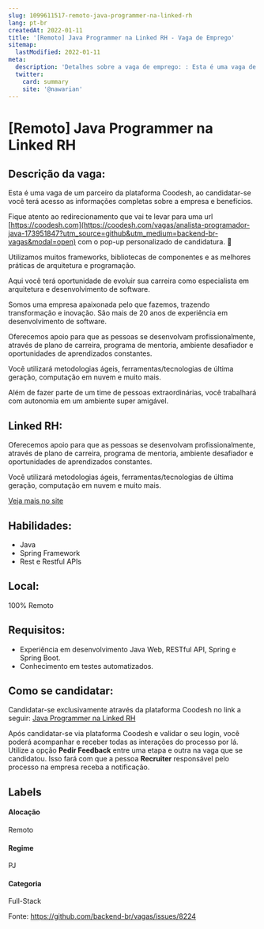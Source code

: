 ```yaml
---
slug: 1099611517-remoto-java-programmer-na-linked-rh
lang: pt-br
createdAt: 2022-01-11
title: '[Remoto] Java Programmer na Linked RH - Vaga de Emprego'
sitemap:
  lastModified: 2022-01-11
meta:
  description: 'Detalhes sobre a vaga de emprego: : Esta é uma vaga de um parceiro da plataforma Coodesh, ao candidatar-se você terá acesso as informações completas sobre a empresa e benefícios.  Fique atento ao redirecionamento que vai te levar para uma url [https://coodesh.com](https://coodesh.com/vagas/analista-programador-java-173951847?utm_source=github&utm_medium=backend-br-vagas&modal=open) com o pop-up personalizado de candidatura. 👋 <p>Utilizamos muitos frameworks, bibliotecas de componentes e as melhores práticas de arquitetura e programação.</p> <p>Aqui você terá oportunidade de evoluir sua carreira como especialista em arquitetura e desenvolvimento de software.</p> <p>Somos uma empresa apaixonada pelo que fazemos, trazendo transformação e inovação. São mais de 20 anos de experiência em desenvolvimento de software.&nbsp;</p> <p>Oferecemos apoio para que as pessoas se desenvolvam profissionalmente, através de plano de carreira, programa de mentoria, ambiente desafiador e oportunidades de aprendizados constantes.</p> <p>Você utilizará metodologias ágeis, ferramentas/tecnologias de última geração, computação em nuvem e muito mais.</p> <p>Além de fazer parte de um time de pessoas extraordinárias, você trabalhará com autonomia em um ambiente super amigável.</p>'
  twitter:
    card: summary
    site: '@nawarian'
---
```


# [Remoto] Java Programmer na Linked RH

## Descrição da vaga: 
Esta é uma vaga de um parceiro da plataforma Coodesh, ao candidatar-se você terá acesso as informações completas sobre a empresa e benefícios.


Fique atento ao redirecionamento que vai te levar para uma url [https://coodesh.com](https://coodesh.com/vagas/analista-programador-java-173951847?utm_source=github&utm_medium=backend-br-vagas&modal=open) com o pop-up personalizado de candidatura. 👋
<p>Utilizamos muitos frameworks, bibliotecas de componentes e as melhores práticas de arquitetura e programação.</p>
<p>Aqui você terá oportunidade de evoluir sua carreira como especialista em arquitetura e desenvolvimento de software.</p>
<p>Somos uma empresa apaixonada pelo que fazemos, trazendo transformação e inovação. São mais de 20 anos de experiência em desenvolvimento de software.&nbsp;</p>
<p>Oferecemos apoio para que as pessoas se desenvolvam profissionalmente, através de plano de carreira, programa de mentoria, ambiente desafiador e oportunidades de aprendizados constantes.</p>
<p>Você utilizará metodologias ágeis, ferramentas/tecnologias de última geração, computação em nuvem e muito mais.</p>
<p>Além de fazer parte de um time de pessoas extraordinárias, você trabalhará com autonomia em um ambiente super amigável.</p>

## Linked RH: 
 <p>Oferecemos apoio para que as pessoas se desenvolvam profissionalmente, através de plano de carreira, programa de mentoria, ambiente desafiador e oportunidades de aprendizados constantes.</p>
<p>Você utilizará metodologias ágeis, ferramentas/tecnologias de última geração, computação em nuvem e muito mais.</p><a href='https://coodesh.com/empresas/linked-rh'>Veja mais no site</a>

 ## Habilidades: 
 - Java 
- Spring Framework 
- Rest e Restful APIs
## Local: 
 100% Remoto
## Requisitos: 
 - Experiência em desenvolvimento Java Web, RESTful API, Spring e Spring Boot. 
- Conhecimento em testes automatizados.


## Como se candidatar:
Candidatar-se exclusivamente através da plataforma Coodesh no link a seguir: [Java Programmer na Linked RH](https://coodesh.com/vagas/analista-programador-java-173951847?utm_source=github&utm_medium=backend-br-vagas&modal=open)


Após candidatar-se via plataforma Coodesh e validar o seu login, você poderá acompanhar e receber todas as interações do processo por lá. Utilize a opção **Pedir Feedback** entre uma etapa e outra na vaga que se candidatou. Isso fará com que a pessoa **Recruiter** responsável pelo processo na empresa receba a notificação.
## Labels
#### Alocação
Remoto
#### Regime
PJ
#### Categoria
Full-Stack

Fonte: https://github.com/backend-br/vagas/issues/8224